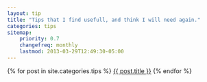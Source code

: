 ```yaml
---
layout: tip
title: "Tips that I find usefull, and think I will need again."
categories: tips
sitemap:
    priority: 0.7
    changefreq: monthly
    lastmod: 2013-03-29T12:49:30-05:00
---
```



{% for post in site.categories.tips %}
  <a href="{{ post.url }}">{{ post.title }}</a>
{% endfor %}
